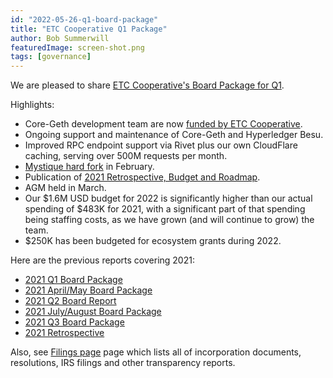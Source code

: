 ```yaml
---
id: "2022-05-26-q1-board-package"
title: "ETC Cooperative Q1 Package"
author: Bob Summerwill
featuredImage: screen-shot.png
tags: [governance]
---
```


We are pleased to share [ETC Cooperative's Board Package for Q1](/ETC-Coop-Q1-2022-Report.pdf).

Highlights:

- Core-Geth development team are now [funded by ETC Cooperative](./2021-12-22-coop-now-funding-core-geth).
- Ongoing support and maintenance of Core-Geth and Hyperledger Besu.
- Improved RPC endpoint support via Rivet plus our own CloudFlare caching, serving over 500M requests per month.
- [Mystique hard fork](./2021-01-27-mystique-hard-fork) in February.
- Publication of [2021 Retrospective, Budget and Roadmap](./2022-04-12-2021-retrospective-2022-budget-roadmap).
- AGM held in March.
- Our $1.6M USD budget for 2022 is significantly higher than our actual spending of $483K for 2021, with a significant part of that spending being staffing costs, as we have grown (and will continue to grow) the team.
- $250K has been budgeted for ecosystem grants during 2022.

Here are the previous reports covering 2021:

- [2021 Q1 Board Package](/ETC-Coop-Q1-2021-Report.pdf)
- [2021 April/May Board Package](/ETC-Coop-Board-Package-April-May-2021.pdf)
- [2021 Q2 Board Report](/ETC-Coop-Q2-2021-Report.pdf)
- [2021 July/August Board Package](/ETC-Coop-Board-Package-July-August-2021.pdf)
- [2021 Q3 Board Package](/ETC-Coop-Q3-2021-Report.pdf)
- [2021 Retrospective](/ETC-Cooperative-Retrospective-2021.pdf)

Also, see [Filings page](/filings) page which lists all of incorporation documents, resolutions, IRS filings and other transparency reports.
